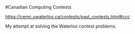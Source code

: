 #Canadian Computing Contests

https://cemc.uwaterloo.ca/contests/past_contests.html#ccc

My attempt at solving the Waterloo contest problems. 